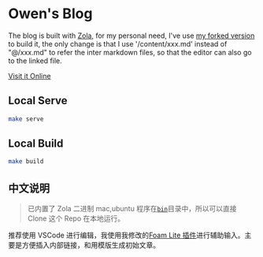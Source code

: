 # Owen's Blog

The blog is built with [Zola](https://www.getzola.org/), for my personal need, I've use [my forked version](https://github.com/theowenyoung/zola) to build it, the only change is that I use '/content/xxx.md' instead of "@/xxx.md" to refer the inter markdown files, so that the editor can also go to the linked file.


[Visit it Online](https://www.owenyoung.com)


## Local Serve

```bash
make serve
```

## Local Build

```bash
make build
```


## 中文说明


> 已内置了 Zola 二进制 mac,ubuntu 程序在[`bin`](/bin/)目录中，所以可以直接 Clone 这个 Repo 在本地运行。


推荐使用 VSCode 进行编辑，我使用我修改的[Foam Lite 插件](https://marketplace.visualstudio.com/items?itemName=theowenyoung.foam-lite-vscode)进行辅助输入。主要是方便插入内部链接，和用模版生成初始文章。
